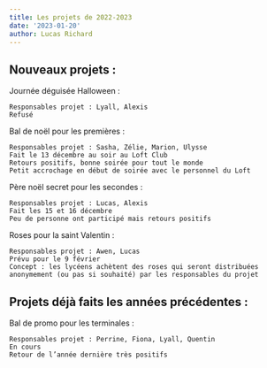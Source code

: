 ```yaml
---
title: Les projets de 2022-2023
date: '2023-01-20'
author: Lucas Richard
---
```


## Nouveaux projets :
 
Journée déguisée Halloween :

    Responsables projet : Lyall, Alexis
    Refusé

    
    
Bal de noël pour les premières :

    Responsables projet : Sasha, Zélie, Marion, Ulysse
    Fait le 13 décembre au soir au Loft Club
    Retours positifs, bonne soirée pour tout le monde
    Petit accrochage en début de soirée avec le personnel du Loft

    
    
Père noël secret pour les secondes :

    Responsables projet : Lucas, Alexis
    Fait les 15 et 16 décembre
    Peu de personne ont participé mais retours positifs

    
    
Roses pour la saint Valentin :

    Responsables projet : Awen, Lucas
    Prévu pour le 9 février
    Concept : les lycéens achètent des roses qui seront distribuées anonymement (ou pas si souhaité) par les responsables du projet

    
## Projets déjà faits les années précédentes :

Bal de promo pour les terminales :

    Responsables projet : Perrine, Fiona, Lyall, Quentin
    En cours
    Retour de l’année dernière très positifs
